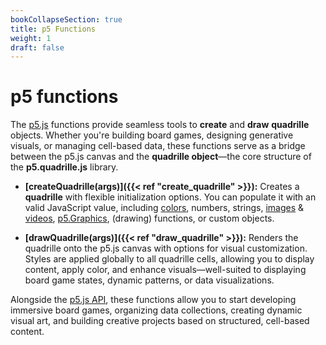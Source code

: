 ```yaml
---
bookCollapseSection: true  
title: p5 Functions
weight: 1
draft: false  
---
```


# p5 functions  

The [p5.js](https://p5js.org/) functions provide seamless tools to **create** and **draw** **quadrille** objects. Whether you're building board games, designing generative visuals, or managing cell-based data, these functions serve as a bridge between the p5.js canvas and the **quadrille object**—the core structure of the **p5.quadrille.js** library.

- **[createQuadrille(args)]({{< ref "create_quadrille" >}}):** Creates a **quadrille** with flexible initialization options. You can populate it with an valid JavaScript value, including [colors](https://p5js.org/reference/p5/p5.Color/), numbers, strings, [images](https://p5js.org/reference/p5/p5.Image/) & [videos](https://p5js.org/reference/p5/p5.MediaElement/), [p5.Graphics](https://p5js.org/reference/p5/p5.Graphics/), (drawing) functions, or custom objects.

- **[drawQuadrille(args)]({{< ref "draw_quadrille" >}}):** Renders the quadrille onto the p5.js canvas with options for visual customization. Styles are applied globally to all quadrille cells, allowing you to display content, apply color, and enhance visuals—well-suited to displaying board game states, dynamic patterns, or data visualizations.    
 
Alongside the [p5.js API](https://p5js.org/reference/), these functions allow you to start developing immersive board games, organizing data collections, creating dynamic visual art, and building creative projects based on structured, cell-based content.